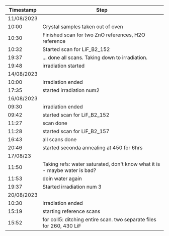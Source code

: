 Timestamp | Step
--- | ---
11/08/2023 | 
10:00 | Crystal samples taken out of oven
10:30 | Finished scan for two ZnO references, H2O reference
10:32 | Started scan for LiF_B2_152
19:37 | ... done all scans. Taking down to irradiation.
19:48 | irradiation started
14/08/2023 | 
10:00 | irradiation ended
17:35 | started irradiation num2
16/08/2023 |
09:30 | irradiation ended
09:42 | started scan for LiF_B2_152
11:27 | scan done
11:28 | started scan for LiF_B2_157
16:43 | all scans done
20:46 | started seconda annealing at 450 for 6hrs
17/08/23 | 
11:50 | Taking refs: water saturated, don't know what it is - maybe water is bad?
11:53 | doin water again
19:37 | Started irradiation num 3
20/08/2023 | 
10:30 | irradiation ended
15:19 | starting reference scans
15:52 | for coll5: ditching entire scan. two separate files for 260, 430 LiF